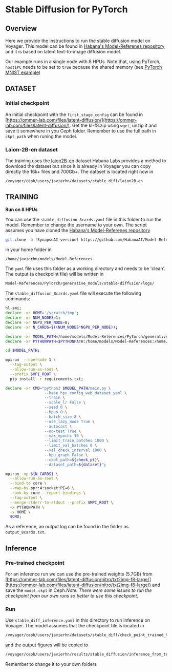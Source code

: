 # Stable Diffusion for PyTorch

## Overview
Here we provide the instructions to run the stable diffusion model on Voyager. This model can be found in [Habana's Model-Referenes repository](https://github.com/HabanaAI/Model-References/tree/master/PyTorch/generative_models/stable-diffusion) and it is based on latent text-to-image diffusion model.

Our example runs in a single node with 8 HPUs. Note that, using PyTorch, `hostIPC` needs to be set to `true` because the shared memory (see [PyTorch MNIST example](https://docs.habana.ai/en/latest/AWS_User_Guides/Getting_Started_Guide_EKS/mnist_example.html))

## DATASET

### Initial checkpoint
An initial checkpoint with the `first_stage_config` can be found in [https://ommer-lab.com/files/latent-diffusion/](https://ommer-lab.com/files/latent-diffusion/). Get the kl-f8.zip using `wget`, unzip it and save it somewhere in you Ceph folder. Remember to use the full path in `ckpt_path` when runing the model.

### Laion-2B-en dataset
The training uses the [laion2B-en](https://huggingface.co/datasets/laion/laion2B-en) dataset.Habana Labs provides a method to download the dataset but since it is already in Voyager you can copy directly the 16k+ files and 700Gb+. The dataset is located right now in
```bash
/voyager/ceph/users/javierhn/datasets/stable_diff/laion2B-en
```

## TRAINING

**Run on 8 HPUs**

You can use the `stable_diffusion_8cards.yaml` file in this folder to run the model. Remember to change the username to your own. The script assumes you have cloned the [Habana's Model-Referenes repository](https://github.com/HabanaAI/Model-References/tree/master/PyTorch/generative_models/stable-diffusion)
```bash
git clone -b [SynapseAI version] https://github.com/HabanaAI/Model-References
```
 in your home folder in
```bash
/home/javierhn/models/Model-References
```
The `yaml` file uses this folder as a working directory and needs to be 'clean'. The output (a checkpoint file) will be written in
```bash
Model-References/PyTorch/generative_models/stable-diffusion/logs/
``` 

The `stable_diffusion_8cards.yaml` file will execute the following commands:
```bash
hl-smi;
declare -xr HOME='/scratch/tmp';
declare -xr NUM_NODES=1;
declare -xr NGPU_PER_NODE=8;
declare -xr N_CARDS=$((NUM_NODES*NGPU_PER_NODE));

declare -xr MODEL_PATH=/home/models/Model-References/PyTorch/generative_models/stable-diffusion;
declare -xr PYTHONPATH=$PYTHONPATH:/home/models/Model-References:/home/models/Model-References/Pytorch/generative_models/stable-diffusion/src/taming-transformers:/usr/lib/habanalabs;

cd $MODEL_PATH;

mpirun  --npernode 1 \
  --tag-output \
  --allow-run-as-root \
  --prefix $MPI_ROOT \
  pip install -r requirements.txt;

declare -xr CMD="python3 $MODEL_PATH/main.py \
                 --base hpu_config_web_dataset.yaml \
                 --train \
                 --scale_lr False \
                 --seed 0 \
                 --hpus 8 \
                 --batch_size 8 \
                 --use_lazy_mode True \
                 --autocast \
                 --no-test True \
                 --max_epochs 10 \
                 --limit_train_batches 1000 \
                 --limit_val_batches 0 \
                 --val_check_interval 1000 \
                 --hpu_graph False \
                 --ckpt_path=${check_pt}\
                 --dataset_path=${dataset}";

mpirun -np ${N_CARDS} \
  --allow-run-as-root \
  --bind-to core \
  --map-by ppr:4:socket:PE=6 \
  -rank-by core --report-bindings \
  --tag-output \
  --merge-stderr-to-stdout --prefix $MPI_ROOT \
  -x PYTHONPATH \
  -x HOME \
  $CMD;

```

As a reference, an output log can be found in the folder as `output_8cards.txt`.

## Inference

### Pre-trained checkpoint
For an inference run we can use the pre-trained weights (5.7GB) from [https://ommer-lab.com/files/latent-diffusion/nitro/txt2img-f8-large/](https://ommer-lab.com/files/latent-diffusion/nitro/txt2img-f8-large/) and save the `model.ckpt` in Ceph.*Note: There were some issues to run the checkpoint from our own runs so better to use this checkpoint*.

### Run

Use `stable_diff_inference.yaml` in this directory to run inference on Voyager. The model assumes that the checkpoint file is located in
```bash
/voyager/ceph/users/javierhn/datasets/stable_diff/check_point_trained_habana
```
and the output figures will be copied to
```bash
/voyager/ceph/users/javierhn/results/stable_diffusion/inference_from_trained_habana
``` 
Remember to change it to your own folders
